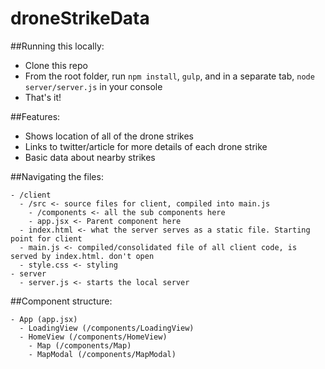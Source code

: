 # droneStrikeData

##Running this locally:
- Clone this repo
- From the root folder, run ```npm install```, ```gulp```, and in a separate tab, ```node server/server.js``` in your console
- That's it! 

##Features:
- Shows location of all of the drone strikes
- Links to twitter/article for more details of each drone strike
- Basic data about nearby strikes

##Navigating the files:
```
- /client
  - /src <- source files for client, compiled into main.js
    - /components <- all the sub components here
    - app.jsx <- Parent component here
  - index.html <- what the server serves as a static file. Starting point for client
  - main.js <- compiled/consolidated file of all client code, is served by index.html. don't open
  - style.css <- styling
- server
  - server.js <- starts the local server
```

##Component structure:
```
- App (app.jsx)
  - LoadingView (/components/LoadingView)
  - HomeView (/components/HomeView)
    - Map (/components/Map)
    - MapModal (/components/MapModal)
```
